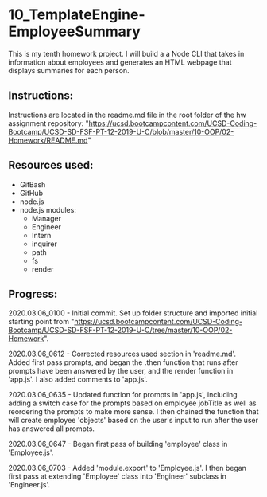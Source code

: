# 10_TemplateEngine-EmployeeSummary
This is my tenth homework project.  I will build a a Node CLI that takes in information about employees and generates an HTML webpage that displays summaries for each person.

Instructions:
------------
Instructions are located in the readme.md file in the root folder of the hw assignment repository: "https://ucsd.bootcampcontent.com/UCSD-Coding-Bootcamp/UCSD-SD-FSF-PT-12-2019-U-C/blob/master/10-OOP/02-Homework/README.md"


Resources used:
------------
- GitBash
- GitHub
- node.js
- node.js modules:
	- Manager
	- Engineer
	- Intern
	- inquirer
	- path
	- fs
	- render


Progress:
------------
2020.03.06_0100 - Initial commit. Set up folder structure and imported initial starting point from "https://ucsd.bootcampcontent.com/UCSD-Coding-Bootcamp/UCSD-SD-FSF-PT-12-2019-U-C/tree/master/10-OOP/02-Homework".

2020.03.06_0612 - Corrected resources used section in 'readme.md'.  Added first pass prompts, and began the .then function that runs after prompts have been answered by the user, and the render function in 'app.js'.  I also added comments to 'app.js'.

2020.03.06_0635 - Updated function for prompts in 'app.js', including adding a switch case for the prompts based on employee jobTitle as well as reordering the prompts to make more sense.  I then chained the function that will create employee 'objects' based on the user's input to run after the user has answered all prompts.

2020.03.06_0647 - Began first pass of building 'employee' class in 'Employee.js'.

2020.03.06_0703 - Added 'module.export' to 'Employee.js'.  I then began first pass at extending 'Employee' class into 'Engineer' subclass in 'Engineer.js'.